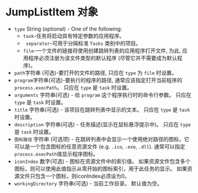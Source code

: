 # JumpListItem 对象

* `type` String (optional) - One of the following:
  * ` task `-任务将启动具有特定参数的应用程序。
  * ` separator`-可用于分隔标准 ` Tasks ` 类别中的项目。
  * ` file `-一个文件的链接将使用创建跳转列表的应用程序打开文件, 为此, 应用程序必须注册为该文件类型的默认程序 (尽管它并不需要成为默认程序)。
* ` path `字符串 (可选)-要打开的文件的路径, 只应在 ` type ` 为 ` file ` 时设置。
* ` program `字符串(可选)-要执行的程序的路径, 通常应该指定打开当前程序的 ` process.execPath `。 只应在 ` type ` 是 ` task ` 时设置。
* `arguments` 字符串(可选) - 给 `program` 这个程序执行时的命令行参数。 只应在 ` type ` 是 ` task ` 时设置。
* `title` 字符串(可选) - 该项目在跳转列表中显示的文本。 只应在 ` type ` 是 ` task ` 时设置。
* `description` 字符串(可选) - 任务描述(显示在鼠标悬浮提示中)。 只应在 ` type ` 是 ` task ` 时设置。
* `图标路径` 字符串 (可选项) - 在跳转列表中会显示一个使用绝对路径的图标，它可以是一个包含图标的任意资源文件 (e.g. `.ico`, `.exe`, `.dll`). 通常可以指定`process.execPath`值显示程序图标。
* `iconIndex` 数字(可选) - 图标在资源文件中的索引值。 如果资源文件包含多个图标，则可以使用此值指示从零开始的图标索引，用于此任务的显示。 如果资源文件只包含一个图标，则iconIndex必须设为0。
* `workingDirectory` 字符串(可选) - 当前工作目录。 默认值为空。
